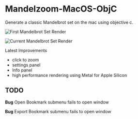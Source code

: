 # Mandelzoom-MacOS-ObjC

Generate a classic Mandelbrot set on the mac using objective c.

![First Mandelbrot Set Render](https://i.imgur.com/mKIrCGP.png)

![Current Mandelbrot Set Render](https://imgur.com/a/CFrXVo4)

Latest Improvements

* click to zoom
* settings panel
* Info panel
* high performance rendering using Metal for Apple Silicon 



## TODO

**Bug** Open Bookmark submenu fails to open window

**Bug** Export Bookmark submenu fails to open window
